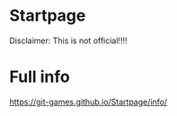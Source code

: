 # Startpage
Disclaimer: This is not official!!!!

# Full info
https://git-games.github.io/Startpage/info/
